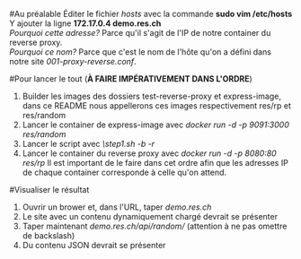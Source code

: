 #Au préalable
Éditer le fichier _hosts_ avec la commande __sudo vim /etc/hosts__  
Y ajouter la ligne __172.17.0.4   demo.res.ch__  
_Pourquoi cette adresse?_ Parce qu'il s'agit de l'IP de notre container du reverse proxy.  
_Pourquoi ce nom?_ Parce que c'est le nom de l'hôte qu'on a défini dans notre site _001-proxy-reverse.conf_.  
  
#Pour lancer le tout (__À FAIRE IMPÉRATIVEMENT DANS L'ORDRE__)
1. Builder les images des dossiers test-reverse-proxy et express-image, dans ce README nous appellerons ces images respectivement res/rp et res/random
2. Lancer le container de express-image avec _docker run -d -p 9091:3000 res/random_
3. Lancer le script avec _\step1.sh -b -r_
4. Lancer le container du reverse proxy avec _docker run -d -p 8080:80 res/rp_
Il est important de le faire dans cet ordre afin que les adresses IP de chaque container corresponde à celle qu'on attend.  

#Visualiser le résultat
1. Ouvrir un brower et, dans l'URL, taper _demo.res.ch_
2. Le site avec un contenu dynamiquement chargé devrait se présenter
3. Taper maintenant _demo.res.ch/api/random/_ (attention à ne pas omettre de backslash)
4. Du contenu JSON devrait se présenter
